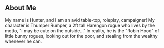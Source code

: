 ## About Me

My name is Hunter, and I am an avid table-top, roleplay, campaigner! My character is Thumper Rumper, a 2ft tall Harengon rogue who lives by the motto, "I may be cute on the outside..."
In reality, he is the "Robin Hood" of little bunny rogues, looking out for the poor, and stealing from the wealthy whenever he can. 


